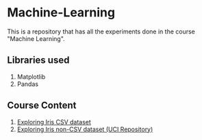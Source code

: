 # Machine-Learning
This is a repository that has all the experiments done in the course "Machine Learning".

## Libraries used
1. Matplotlib
2. Pandas

## Course Content
1. <a href="0-Basics/1.Iris-CSV.ipynb"> Exploring Iris CSV dataset </a>
2. <a href="0-Basics/2.Iris-nonCSV.ipynb"> Exploring Iris non-CSV dataset (UCI Repository) </a>
